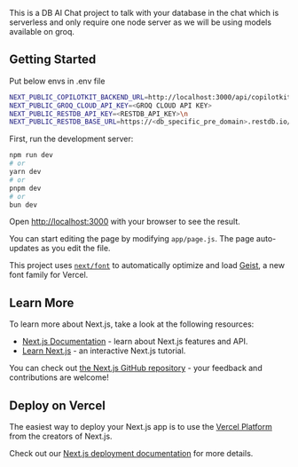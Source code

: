This is a DB AI Chat project to talk with your database in the chat which is serverless and only require one node server as we will be using models available on groq.

## Getting Started
Put below envs in .env file

```bash
NEXT_PUBLIC_COPILOTKIT_BACKEND_URL=http://localhost:3000/api/copilotkit
NEXT_PUBLIC_GROQ_CLOUD_API_KEY=<GROQ CLOUD API KEY>
NEXT_PUBLIC_RESTDB_API_KEY=<RESTDB_API_KEY>\n
NEXT_PUBLIC_RESTDB_BASE_URL=https://<db_specific_pre_domain>.restdb.io/rest/<table-name>\n
```

First, run the development server:

```bash
npm run dev
# or
yarn dev
# or
pnpm dev
# or
bun dev
```

Open [http://localhost:3000](http://localhost:3000) with your browser to see the result.

You can start editing the page by modifying `app/page.js`. The page auto-updates as you edit the file.

This project uses [`next/font`](https://nextjs.org/docs/app/building-your-application/optimizing/fonts) to automatically optimize and load [Geist](https://vercel.com/font), a new font family for Vercel.

## Learn More

To learn more about Next.js, take a look at the following resources:

- [Next.js Documentation](https://nextjs.org/docs) - learn about Next.js features and API.
- [Learn Next.js](https://nextjs.org/learn) - an interactive Next.js tutorial.

You can check out [the Next.js GitHub repository](https://github.com/vercel/next.js) - your feedback and contributions are welcome!

## Deploy on Vercel

The easiest way to deploy your Next.js app is to use the [Vercel Platform](https://vercel.com/new?utm_medium=default-template&filter=next.js&utm_source=create-next-app&utm_campaign=create-next-app-readme) from the creators of Next.js.

Check out our [Next.js deployment documentation](https://nextjs.org/docs/app/building-your-application/deploying) for more details.
